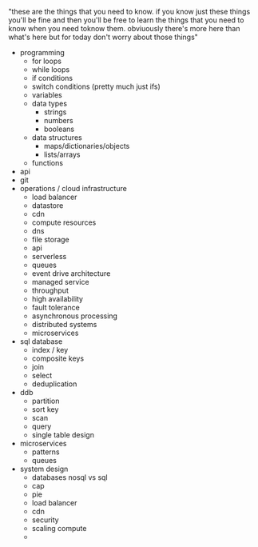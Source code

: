 "these are the things that you need to know. if you know just these things you'll be fine and then you'll be free to learn the things that you need to know when you need toknow them. obviuously there's more here than what's here but for today don't worry about those things"

- programming
  - for loops
  - while loops
  - if conditions
  - switch conditions (pretty much just ifs)
  - variables
  - data types
    - strings
    - numbers
    - booleans
  - data structures
    - maps/dictionaries/objects
    - lists/arrays
  - functions
- api
- git
- operations / cloud infrastructure
  - load balancer
  - datastore
  - cdn
  - compute resources
  - dns
  - file storage
  - api
  - serverless
  - queues
  - event drive architecture
  - managed service
  - throughput
  - high availability
  - fault tolerance
  - asynchronous processing
  - distributed systems
  - microservices
- sql database
  - index / key
  - composite keys
  - join
  - select
  - deduplication
- ddb
  - partition
  - sort key
  - scan
  - query
  - single table design
- microservices
  - patterns
  - queues
- system design
  - databases nosql vs sql
  - cap
  - pie
  - load balancer
  - cdn
  - security
  - scaling compute
  -